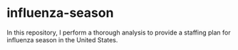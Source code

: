 # influenza-season
In this repository, I perform a thorough analysis to provide a staffing plan for influenza season in the United States.
